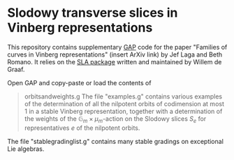 # Slodowy transverse slices in Vinberg representations

This repository contains supplementary [GAP](https://www.gap-system.org) code for the paper "Families of curves in Vinberg representations" (insert ArXiv link) by Jef Laga and Beth Romano. It relies on the [SLA package](https://gap-packages.github.io/sla/) written and maintained by Willem de Graaf.

Open GAP and copy-paste or load the contents of 
>orbitsandweights.g
The file "examples.g" contains various examples of the determination of all the nilpotent orbits of codimension at most 1 in a stable Vinberg representation, together with a determination of the weights of the $\mathbb{G}_m \times \mu_m$-action on the Slodowy slices $S_e$ for representatives $e$ of the nilpotent orbits.


The file "stablegradinglist.g" contains many stable gradings on exceptional Lie algebras.
